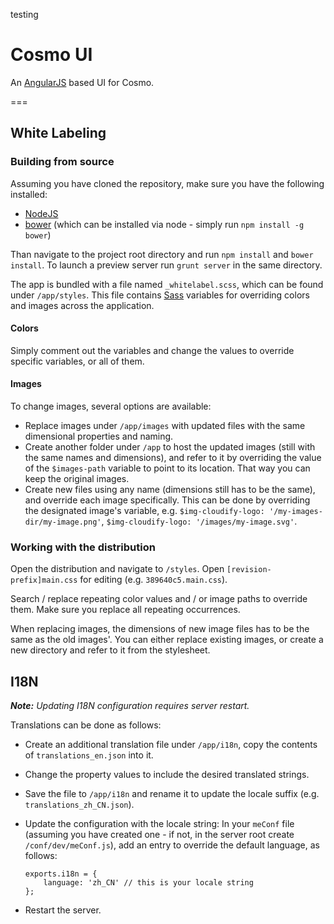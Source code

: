 testing
# Cosmo UI

An [AngularJS][4] based UI for Cosmo.


===


## White Labeling

### Building from source

Assuming you have cloned the repository, make sure you have the following installed:
- [NodeJS][1]
- [bower][2] (which can be installed via node - simply run `npm install -g bower`)

Than navigate to the project root directory and run `npm install` and `bower install`. To launch a preview server run
`grunt server` in the same directory.

The app is bundled with a file named `_whitelabel.scss`, which can be found under `/app/styles`. This file contains
[Sass][3] variables for overriding colors and images across the application.

#### Colors

Simply comment out the variables and change the values to override specific variables, or all of them.

#### Images

To change images, several options are available:
- Replace images under `/app/images` with updated files with the same dimensional properties and naming.
- Create another folder under `/app` to host the updated images (still with the same names and dimensions), and refer
to it by overriding the value of the `$images-path` variable to point to its location. That way you can keep the
original images.
- Create new files using any name (dimensions still has to be the same), and override each image specifically. This can
be done by overriding the designated image's variable, e.g. `$img-cloudify-logo: '/my-images-dir/my-image.png'`,
`$img-cloudify-logo: '/images/my-image.svg'`.


### Working with the distribution

Open the distribution and navigate to `/styles`. Open `[revision-prefix]main.css` for editing (e.g. `389640c5.main.css`).

Search / replace repeating color values and / or image paths to override them. Make sure you replace all repeating
occurrences.

When replacing images, the dimensions of new image files has to be the same as the old images'. You can either replace
existing images, or create a new directory and refer to it from the stylesheet.



## I18N

*__Note:__ Updating I18N configuration requires server restart.*

Translations can be done as follows:
- Create an additional translation file under `/app/i18n`, copy the contents of `translations_en.json` into it.
- Change the property values to include the desired translated strings.
- Save the file to `/app/i18n` and rename it to update the locale suffix (e.g. `translations_zh_CN.json`).
- Update the configuration with the locale string: In your `meConf` file (assuming you have created one - if not, in
  the server root create `/conf/dev/meConf.js`),
  add an entry to override the default language, as follows:

      exports.i18n = {
          language: 'zh_CN' // this is your locale string
      };
- Restart the server.





[1]: http://nodejs.org/
[2]: http://bower.io/
[3]: http://sass-lang.com/
[4]: http://angularjs.org/

